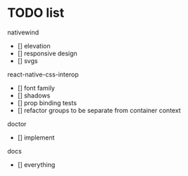 # TODO list

nativewind

- [] elevation
- [] responsive design
- [] svgs

react-native-css-interop

- [] font family
- [] shadows
- [] prop binding tests
- [] refactor groups to be separate from container context

doctor

- [] implement

docs

- [] everything
